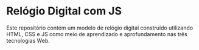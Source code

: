 # Relógio Digital com JS

Este repositório contém um modelo de relógio digital construído utilizando HTML, CSS e JS como meio de aprendizado e aprofundamento nas três tecnologias Web.
